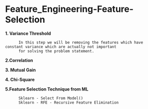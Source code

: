 # Feature_Engineering-Feature-Selection


**1. Variance Threshold**

          In this step we will be removing the features which have constant variance which are actually not important 
          for solving the problem statement.

**2.Correlation**


**3. Mutual Gain**

          
**4. Chi-Square**

         
**5.Feature Selection Technique from ML**

          Sklearn - Select From Model()
          Sklearn - RFE - Recursive Feature Elimination
















